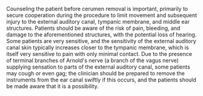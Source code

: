 Counseling the patient before cerumen removal is important, primarily to secure cooperation during the procedure to limit movement and subsequent injury to the external auditory canal, tympanic membrane, and middle ear structures. Patients should be aware of the risk of pain, bleeding, and damage to the aforementioned structures, with the potential loss of hearing. Some patients are very sensitive, and the sensitivity of the external auditory canal skin typically increases closer to the tympanic membrane, which is itself very sensitive to pain with only minimal contact. Due to the presence of terminal branches of Arnold's nerve (a branch of the vagus nerve) supplying sensation to parts of the external auditory canal, some patients may cough or even gag; the clinician should be prepared to remove the instruments from the ear canal swiftly if this occurs, and the patients should be made aware that it is a possibility.